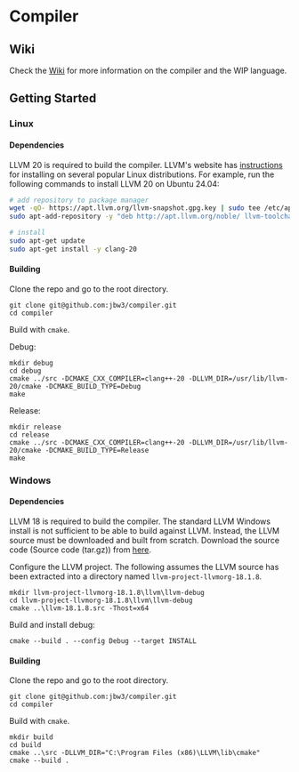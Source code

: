 # Compiler

## Wiki

Check the [Wiki](https://github.com/jbw3/compiler/wiki) for more information on the compiler and the WIP language.

## Getting Started

### Linux

#### Dependencies

LLVM 20 is required to build the compiler.
LLVM's website has [instructions](https://apt.llvm.org) for installing on several popular Linux distributions.
For example, run the following commands to install LLVM 20 on Ubuntu 24.04:

```bash
# add repository to package manager
wget -qO- https://apt.llvm.org/llvm-snapshot.gpg.key | sudo tee /etc/apt/trusted.gpg.d/apt.llvm.org.asc
sudo apt-add-repository -y "deb http://apt.llvm.org/noble/ llvm-toolchain-noble-20 main"

# install
sudo apt-get update
sudo apt-get install -y clang-20
```

#### Building

Clone the repo and go to the root directory.

```
git clone git@github.com:jbw3/compiler.git
cd compiler
```

Build with `cmake`.

Debug:
```
mkdir debug
cd debug
cmake ../src -DCMAKE_CXX_COMPILER=clang++-20 -DLLVM_DIR=/usr/lib/llvm-20/cmake -DCMAKE_BUILD_TYPE=Debug
make
```

Release:
```
mkdir release
cd release
cmake ../src -DCMAKE_CXX_COMPILER=clang++-20 -DLLVM_DIR=/usr/lib/llvm-20/cmake -DCMAKE_BUILD_TYPE=Release
make
```

### Windows

#### Dependencies

LLVM 18 is required to build the compiler.
The standard LLVM Windows install is not sufficient to be able to build against LLVM.
Instead, the LLVM source must be downloaded and built from scratch.
Download the source code (Source code (tar.gz)) from [here](https://github.com/llvm/llvm-project/releases/tag/llvmorg-18.1.8).

Configure the LLVM project.
The following assumes the LLVM source has been extracted into a directory named `llvm-project-llvmorg-18.1.8`.
```
mkdir llvm-project-llvmorg-18.1.8\llvm\llvm-debug
cd llvm-project-llvmorg-18.1.8\llvm\llvm-debug
cmake ..\llvm-18.1.8.src -Thost=x64
```

Build and install debug:
```
cmake --build . --config Debug --target INSTALL
```

#### Building

Clone the repo and go to the root directory.

```
git clone git@github.com:jbw3/compiler.git
cd compiler
```

Build with `cmake`.
```
mkdir build
cd build
cmake ..\src -DLLVM_DIR="C:\Program Files (x86)\LLVM\lib\cmake"
cmake --build .
```
